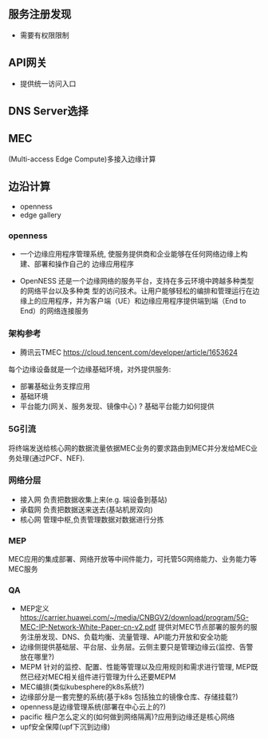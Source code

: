 ## 服务注册发现
- 需要有权限限制

## API网关
- 提供统一访问入口

## DNS Server选择

## MEC
(Multi-access Edge Compute)多接入边缘计算

## 边沿计算
- openness
- edge gallery


### openness
- 一个边缘应用程序管理系统, 使服务提供商和企业能够在任何网络边缘上构建、部署和操作自己的
边缘应用程序

- OpenNESS 还是一个边缘网络的服务平台，支持在多云环境中跨越多种类型的网络平台以及多种类
型的访问技术。让用户能够轻松的编排和管理运行在边缘上的应用程序，并为客户端（UE）和边缘应用程序提供端到端（End to End）的网络连接服务



### 架构参考
- 腾讯云TMEC https://cloud.tencent.com/developer/article/1653624


每个边缘设备就是一个边缘基础环境，对外提供服务: 
- 部署基础业务支撑应用
- 基础环境
- 平台能力(网关、服务发现、镜像中心) ? 基础平台能力如何提供

### 5G引流
将终端发送给核心网的数据流量依据MEC业务的要求路由到MEC并分发给MEC业务处理(通过PCF、NEF).

### 网络分层
- 接入网 负责把数据收集上来(e.g. 端设备到基站)
- 承载网 负责把数据送来送去(基站机房双向)
- 核心网 管理中枢,负责管理数据对数据进行分拣

### MEP
MEC应用的集成部署、网络开放等中间件能力，可托管5G网络能力、业务能力等MEC服务

### QA
- MEP定义 https://carrier.huawei.com/~/media/CNBGV2/download/program/5G-MEC-IP-Network-White-Paper-cn-v2.pdf
提供对MEC节点部署的服务的服务注册发现、DNS、负载均衡、流量管理、API能力开放和安全功能
- 边缘侧提供基础层、平台层、业务层。云侧主要只是管理边缘云(监控、告警放在哪里?)
- MEPM 针对的监控、配置、性能等管理以及应用规则和需求进行管理,
  MEP既然已经对MEC相关组件进行管理为什么还要MEPM
- MEC编排(类似kubesphere的k8s系统?)
- 边缘部分是一套完整的系统(基于k8s 包括独立的镜像仓库、存储挂载?)
- openness是边缘管理系统(部署在中心云上的?)
- pacific 租户怎么定义的(如何做到网络隔离)?应用到边缘还是核心网络
- upf安全保障(upf下沉到边缘)